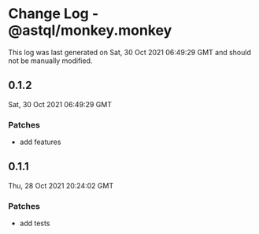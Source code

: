 # Change Log - @astql/monkey.monkey

This log was last generated on Sat, 30 Oct 2021 06:49:29 GMT and should not be manually modified.

## 0.1.2
Sat, 30 Oct 2021 06:49:29 GMT

### Patches

- add features

## 0.1.1
Thu, 28 Oct 2021 20:24:02 GMT

### Patches

- add tests

